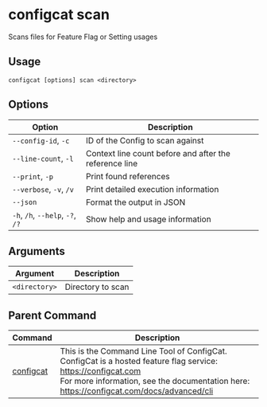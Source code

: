 # configcat scan
Scans files for Feature Flag or Setting usages
## Usage
```
configcat [options] scan <directory>
```
## Options
| Option | Description |
| ------ | ----------- |
| `--config-id`, `-c` | ID of the Config to scan against |
| `--line-count`, `-l` | Context line count before and after the reference line |
| `--print`, `-p` | Print found references |
| `--verbose`, `-v`, `/v` | Print detailed execution information |
| `--json` | Format the output in JSON |
| `-h`, `/h`, `--help`, `-?`, `/?` | Show help and usage information |
## Arguments
| Argument | Description |
| ------ | ----------- |
| `<directory>` | Directory to scan |
## Parent Command
| Command | Description |
| ------ | ----------- |
| [configcat](index.md) | This is the Command Line Tool of ConfigCat.<br/>ConfigCat is a hosted feature flag service: https://configcat.com<br/>For more information, see the documentation here: https://configcat.com/docs/advanced/cli |
